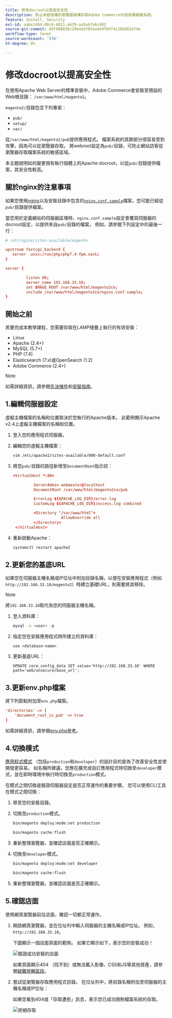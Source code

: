 ```yaml
---
title: 修改docroot以提高安全性
description: 防止未經授權的瀏覽器架構存取Adobe Commerce內部部署檔案系統。
feature: Install, Security
exl-id: aabe148d-00c8-4011-a629-aa5abfa6c682
source-git-commit: ddf988826c29b4ebf054a4d4fb5f4c285662ef4e
workflow-type: tm+mt
source-wordcount: '578'
ht-degree: 0%

---
```


# 修改docroot以提高安全性

在使用Apache Web Server的標準安裝中，Adobe Commerce會安裝至預設的Web根目錄： `/var/www/html/magento2`。

`magento2/`目錄包含下列專案：

- `pub/`
- `setup/`
- `var/`

從`/var/www/html/magento2/pub`提供應用程式。 檔案系統的其餘部分很容易受到攻擊，因為可以從瀏覽器存取。
將webroot設定為`pub/`目錄，可防止網站訪客從瀏覽器存取檔案系統的敏感區域。

本主題說明如何變更現有執行個體上的Apache docroot，以從`pub/`目錄提供檔案，其安全性較高。

## 關於nginx的注意事項

如果您使用[nginx](../prerequisites/web-server/nginx.md)以及安裝目錄中包含的[`nginx.conf.sample`](https://github.com/magento/magento2/blob/2.4/nginx.conf.sample)檔案，您可能已經從`pub/`目錄提供檔案。

當您用於定義網站的伺服器區塊時，`nginx.conf.sample`設定會覆寫伺服器的docroot設定，以提供來自`pub/`目錄的檔案。 例如，請參閱下列設定中的最後一行：

```conf
# /etc/nginx/sites-available/magento

upstream fastcgi_backend {
   server  unix:/run/php/php7.4-fpm.sock;
}

server {

         listen 80;
         server_name 192.168.33.10;
         set $MAGE_ROOT /var/www/html/magento2ce;
         include /var/www/html/magento2ce/nginx.conf.sample;
}
```

## 開始之前

若要完成本教學課程，您需要存取在LAMP棧疊上執行的有效安裝：

- Linux
- Apache (2.4+)
- MySQL (5.7+)
- PHP (7.4)
- Elasticsearch (7.x)或OpenSearch (1.2)
- Adobe Commerce (2.4+)

>[!NOTE]
>
>如需詳細資訊，請參閱[先決條件](../prerequisites/overview.md)和[安裝指南](../overview.md)。

## 1.編輯伺服器設定

虛擬主機檔案的名稱和位置取決於您執行的Apache版本。 此範例顯示Apache v2.4上虛擬主機檔案的名稱和位置。

1. 登入您的應用程式伺服器。
1. 編輯您的虛擬主機檔案：

   ```bash
   vim /etc/apache2/sites-available/000-default.conf
   ```

1. 將您`pub/`目錄的路徑新增至`DocumentRoot`指示詞：

   ```conf
   <VirtualHost *:80>
   
            ServerAdmin webmaster@localhost
            DocumentRoot /var/www/html/magento2ce/pub
   
            ErrorLog ${APACHE_LOG_DIR}/error.log
            CustomLog ${APACHE_LOG_DIR}/access.log combined
   
            <Directory "/var/www/html">
                        AllowOverride all
            </Directory>
    </VirtualHost>
   ```

1. 重新啟動Apache：

   ```bash
   systemctl restart apache2
   ```

## 2.更新您的基底URL

如果您在伺服器主機名稱或IP位址中附加目錄名稱，以便在安裝應用程式（例如`http://192.168.33.10/magento2`）時建立基礎URL，則需要將其移除。

>[!NOTE]
>
>將`192.168.33.10`取代為您的伺服器主機名稱。

1. 登入資料庫：

   ```bash
   mysql -u <user> -p
   ```

1. 指定您在安裝應用程式時所建立的資料庫：

   ```shell
   use <database-name>
   ```

1. 更新基底URL：

   ```shell
   UPDATE core_config_data SET value='http://192.168.33.10' WHERE path='web/unsecure/base_url';
   ```

## 3.更新env.php檔案

將下列節點附加至`env.php`檔案。

```conf
'directories' => [
    'document_root_is_pub' => true
]
```

如需詳細資訊，請參閱[env.php參考](../../configuration/reference/config-reference-envphp.md)。

## 4.切換模式

[應用程式模式](../../configuration/bootstrap/application-modes.md) （包括`production`和`developer`）的設計目的是為了改善安全性並使開發更容易。 如名稱所建議，您應在擴充或自訂應用程式時切換至`developer`模式，並在即時環境中執行時切換至`production`模式。

在模式之間切換是驗證伺服器設定是否正常運作的重要步驟。 您可以使用CLI工具在模式之間切換：

1. 移至您的安裝目錄。
1. 切換至`production`模式。

   ```bash
   bin/magento deploy:mode:set production
   ```

   ```bash
   bin/magento cache:flush
   ```

1. 重新整理瀏覽器，並確認店面是否正確顯示。
1. 切換至`developer`模式。

   ```bash
   bin/magento deploy:mode:set developer
   ```

   ```bash
   bin/magento cache:flush
   ```

1. 重新整理瀏覽器，並確認店面是否正確顯示。

## 5.確認店面

使用網頁瀏覽器前往店面，確認一切都正常運作。

1. 開啟網頁瀏覽器，並在位址列中輸入伺服器的主機名稱或IP位址。 例如，`http://192.168.33.10`。

   下圖顯示一個店面頁面的範例。 如果它顯示如下，表示您的安裝成功！

   ![驗證成功安裝的店面](../../assets/installation/install-success_store.png)

   如果頁面顯示404 （找不到）或無法載入影像、CSS和JS等其他資產，請參閱[疑難排解區段](https://support.magento.com/hc/en-us/articles/360032994352)。

1. 嘗試從瀏覽器存取應用程式目錄。 在位址列中，將目錄名稱附加至伺服器的主機名稱或IP位址：

   如果您看到404或「存取遭拒」訊息，表示您已成功限制檔案系統的存取。

   ![拒絕存取](../../assets/installation/access-denied.png)
